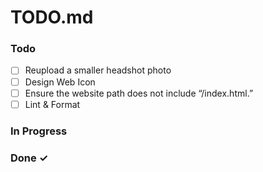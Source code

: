 # TODO.md

### Todo

- [ ] Reupload a smaller headshot photo
- [ ] Design Web Icon 
- [ ] Ensure the website path does not include “/index.html.” 
- [ ] Lint & Format

### In Progress


### Done ✓
